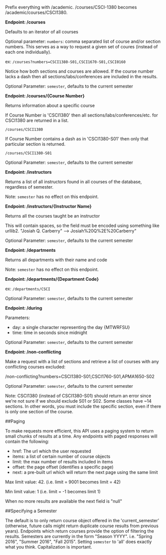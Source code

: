 
Prefix everything with /academic. /courses/CSCI-1380 becomes
/academic/courses/CSCI1380.

**Endpoint: /courses**

Defaults to an iterator of all courses

Optional parameter: `numbers`: comma separated list of course and/or section
numbers. This serves as a way to request a given set of coures (instead of each
one individually).

ex: `/courses?numbers=CSCI1380-S01,CSCI1670-S01,CSCI0160`

Notice how both sections and courses are allowed. If the course number lacks a dash then all sections/labs/conferences are included in the results.

Optional Parameter: `semester`, defaults to the current semester

**Endpoint: /courses/{Course Number}**

Returns information about a specific course

If Course Number is 'CSCI1380' then all sections/labs/conferences/etc. for
CSCI1380 are returned in a list.

```
/courses/CSCI1380
```

If Course Number contains a dash as in 'CSCI1380-S01' then only that particular
section is returned.

```
/courses/CSCI1380-S01
```

Optional Parameter: `semester`, defaults to the current semester

**Endpoint: /instructors**

Returns a list of all instructors found in all courses of the database, regardless of semester.

Note: `semester` has no effect on this endpoint.

**Endpoint: /instructors/{Instructor Name}**

Returns all the courses taught be an instructor

This will contain spaces, so the field must be encoded using something like
urllib2. "Josiah Q. Carberry" --> Josiah%20Q%2E%20Carberry"

Optional Parameter: `semester`, defaults to the current semester

**Endpoint: /departments**

Returns all departments with their name and code

Note: `semester` has no effect on this endpoint.

**Endpoint: /departments/{Department Code}**

ex: `/departments/CSCI`

Optional Parameter: `semester`, defaults to the current semester

**Endpoint: /during**

Parameters:

*   day: a single character representing the day {MTWRFSU}
*   time: time in seconds since midnight

Optional Parameter: `semester`, defaults to the current semester

**Endpoint: /non-conflicting**

Make a request with a list of sections and retrieve a list of courses with any conflicting courses excluded:

/non-conflicting?numbers=CSCI1380-S01,CSCI1760-S01,APMA1650-S02

Optional Parameter: `semester`, defaults to the current semester

Note: CSCI1380 (instead of CSCI1380-S01) should return an error since we're not sure if we should exclude S01 or S02. Some classes have ~14 sections. In other words, you must include the specific section, even if there is only one section of the course.

##Paging

To make requests more efficient, this API uses a paging system to return small chunks of results at a time. Any endpoints with paged responses will contain the following:

*   href: The url which the user requested
*   items: a list of certain number of course objects
*   limit: the max number of results included in items
*   offset: the page offset (identifies a specific page)
*   next: a pre-built url which will return the next page using the same limit

Max limit value: 42. (i.e. limit = 9001 becomes limit = 42)

Min limit value: 1 (i.e. limit = -1 becomes limit 1)

When no more results are available the next field is "null"

##Specifying a Semester

The default is to only return course object offered in the 'current_semester' (otherwise, future calls might return duplicate course results from previous years).
Endpoints which return courses provide the option of filtering the results.
Semesters are currently in the form "Season YYYY". i.e. "Spring 2016", "Summer 2016", "Fall 2015".  Setting `semester` to 'all' does exactly what you think. Capitalization is important.
